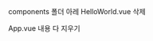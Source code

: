 components 폴더 아레 HelloWorld.vue 삭제

App.vue 내용 다 지우기

<template> 속성 HTML element 최상위 레벨에 하나만 있어야함

The template root requires exactly one element.



![50](./imgs/50.png)

```vue
<template>
  <div>
    {{ str }}
  </div>
</template>

<script>
// new Vue({
//   data: {
//     str: 'hi'
//   }
// })

export default {
  data: function() {
    return {
      str: 'hi'
    }
  }
}
</script>

<style>

</style>
```

![51](./imgs/51.png)

![52](./imgs/52.png)



src > components > AppHeader.vue

![53](./imgs/53.png)

위와 같이 하면 HTML 표준태그인지 컴포넌트 태그인지 브라우저는 알 길이 없어서

구분할 수 있도록

components 이름은 최소한 두 단어 이상으로 조합(스타일가이드 권고)



import 할 때 .vue 까지 붙여줘야 vscode에서 제공하는 파일 바로가기 깨지지 않고 사용 가능

확장자 붙이기



AppHeader.vue

```vue
<template>
    <header>
        <h1>Header</h1>
    </header>
</template>

<script>
export default {
    
}
</script>

<style>
    
</style>
```





![54](./imgs/54.png)

파일에 있는 내용을 변수에 담고 연결

(객체 아닌 파일로 저장)

```vue
// 객체
var AppHeader = {
   template: '<header><h1>Header</h1></header>'
}
```



![55](./imgs/55.png)
